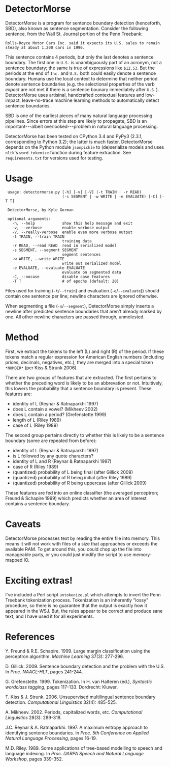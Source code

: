 DetectorMorse
=============

DetectorMorse is a program for sentence boundary detection (henceforth, SBD), also known as sentence segmentation. Consider the following sentence, from the Wall St. Journal portion of the Penn Treebank:

    Rolls-Royce Motor Cars Inc. said it expects its U.S. sales to remain
    steady at about 1,200 cars in 1990.

This sentence contains 4 periods, but only the last denotes a sentence boundary. The first one in `U.S.` is unambiguously part of an acronym, not a sentence boundary; the same is true of expressions like `$12.53`. But the periods at the end of `Inc.` and `U.S.` both could easily denote a sentence boundary. Humans use the local context to determine that neither period denote sentence boundaries (e.g. the selectional properties of the verb _expect_ are not met if there is a sentence bounary immediately after `U.S.`). DetectorMorse uses artisinal, handcrafted contextual features and low-impact, leave-no-trace machine learning methods to automatically detect sentence boundaries.

SBD is one of the earliest pieces of many natural language processing pipelines. Since errors at this step are likely to propagate, SBD is an important---albeit overlooked---problem in natural language processing.

DetectorMorse has been tested on CPython 3.4 and PyPy3 (2.3.1, corresponding to Python 3.2); the latter is much faster. DetectorMorse depends on the Python module `jsonpickle` to (de)serialize models and uses `nltk`'s `word_tokenize` function during feature extraction. See `requirements.txt` for versions used for testing.

Usage
=====

     usage: detectormorse.py [-h] [-v] [-V] (-t TRAIN | -r READ)
                             (-s SEGMENT | -w WRITE | -e EVALUATE) [-C] [-T T]
     
     DetectorMorse, by Kyle Gorman
     
     optional arguments:
       -h, --help            show this help message and exit
       -v, --verbose         enable verbose output
       -V, --really-verbose  enable even more verbose output
       -t TRAIN, --train TRAIN
                             training data
       -r READ, --read READ  read in serialized model
       -s SEGMENT, --segment SEGMENT
                             segment sentences
       -w WRITE, --write WRITE
                             write out serialized model
       -e EVALUATE, --evaluate EVALUATE
                             evaluate on segmented data
       -C, --nocase          disable case features
       -T T                  # of epochs (default: 20)

Files used for training (`-t`/`--train`) and evaluation (`-e`/`--evaluate`)) should contain one sentence per line; newline characters are ignored otherwise.

When segmenting a file (`-s`/`--segment`), DetectorMorse simply inserts a newline after predicted sentence boundaries that aren't already marked by one. All other newline characters are passed through, unmolested.

Method
======

First, we extract the tokens to the left (L) and right (R) of the period.
If these tokens match a regular expression for American English numbers (including prices, decimals, negatives, etc.), they are merged into a special token `*NUMBER*` (per Kiss & Strunk 2006).

There are two groups of features that are extracted. The first pertains to whether the preceding word is likely to be an abbrevation or not. Intuitively, this lowers the probability that a sentence boundary is present. These features are:

* identity of L (Reynar & Ratnaparkhi 1997)
* does L contain a vowel? (Mikheev 2002)
* does L contain a period? (Grefenstette 1999)
* length of L (Riley 1989)
* case of L (Riley 1989)

The second group pertains directly to whether this is likely to be a sentence boundary (some are repeated from before):

* identity of L (Reynar & Ratnaparkhi 1997)
* is L followed by any quote characters?
* identity of L and R (Reynar & Ratnaparkhi 1997)
* case of R (Riley 1989)
* (quantized) probability of L being final (after Gillick 2009)
* (quantized) probability of R being initial (after Riley 1989)
* (quantized) probability of R being uppercase (after Gillick 2009)

These features are fed into an online classifier (the averaged perceptron; Freund & Schapire 1999) which predicts whether an area of interest contains a sentence boundary.

Caveats
=======

DetectorMorse processes text by reading the entire file into memory. This means it will not work with files of a size that approaches or exceeds the available RAM. To get around this, you could chop up the file into manageable parts, or you could just modify the script to use memory-mapped IO.

Exciting extras!
================

I've included a Perl script `untokenize.pl` which attempts to invert the Penn Treebank tokenization process. Tokenization is an inherently "lossy" procedure, so there is no guarantee that the output is exactly how it appeared in the WSJ. But, the rules appear to be correct and produce sane text, and I have used it for all experiments.

References
==========

Y. Freund & R.E. Schapire. 1999. Large margin classification using the perceptron algorithm. _Machine Learning_ 37(3): 277-296.

D. Gillick. 2009. Sentence boundary detection and the problem with the U.S. In _Proc. NAACL-HLT_, pages 241-244.

G. Grefenstette. 1999. Tokenization. In H. van Halteren (ed.), _Syntactic wordclass tagging_, pages 117-133. Dordrecht: Kluwer.

T. Kiss & J. Strunk. 2006. Unsupervised multilingual sentence boundary detection. _Computational Linguistics_ 32(4): 485-525.

A. Mikheev. 2002. Periods, capitalized words, etc. _Computational Linguistics_ 28(3): 289-318.

J.C. Reynar & A. Ratnaparkhi. 1997. A maximum entropy approach to identifying sentence boundaries. In _Proc. 5th Conference on Applied Natural Language Processing_, pages 16-19.

M.D. Riley. 1989. Some applications of tree-based modelling to speech and language indexing. In _Proc. DARPA Speech and Natural Language Workshop_, pages 339-352.
